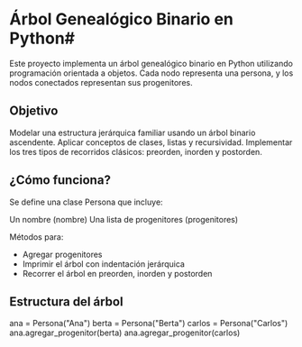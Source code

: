 # Árbol Genealógico Binario en Python#
Este proyecto implementa un árbol genealógico binario en Python utilizando programación orientada a objetos. Cada nodo representa una persona, y los nodos conectados representan sus progenitores.

## Objetivo

Modelar una estructura jerárquica familiar usando un árbol binario ascendente.
Aplicar conceptos de clases, listas y recursividad.
Implementar los tres tipos de recorridos clásicos: preorden, inorden y postorden.

## ¿Cómo funciona?

Se define una clase Persona que incluye:

Un nombre (nombre)
Una lista de progenitores (progenitores)

Métodos para:
- Agregar progenitores  
- Imprimir el árbol con indentación jerárquica  
- Recorrer el árbol en preorden, inorden y postorden

## Estructura del árbol
ana = Persona("Ana") berta = Persona("Berta") carlos = Persona("Carlos") ana.agregar_progenitor(berta) ana.agregar_progenitor(carlos)
